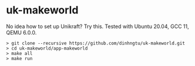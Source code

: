# uk-makeworld
No idea how to set up Unikraft? Try this. Tested with Ubuntu 20.04, GCC 11, QEMU 6.0.0.

```
> git clone --recursive https://github.com/dinhngtu/uk-makeworld.git
> cd uk-makeworld/app-makeworld
> make all
> make run
```
